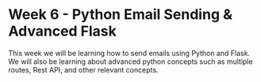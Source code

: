 # Week 6 - Python Email Sending & Advanced Flask

This week we will be learning how to send emails using Python and Flask. We will also be learning about advanced python concepts such as multiple routes, Rest API, and other relevant concepts.